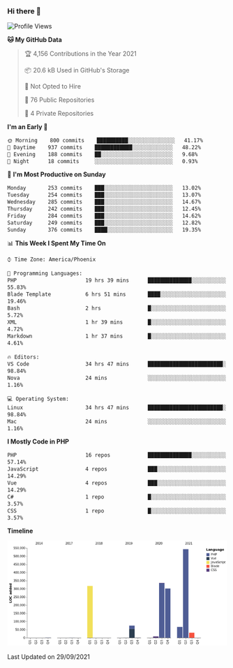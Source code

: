 ### Hi there 👋

<!--START_SECTION:waka-->
![Profile Views](http://img.shields.io/badge/Profile%20Views-1-blue)

**🐱 My GitHub Data** 

> 🏆 4,156 Contributions in the Year 2021
 > 
> 📦 20.6 kB Used in GitHub's Storage 
 > 
> 🚫 Not Opted to Hire
 > 
> 📜 76 Public Repositories 
 > 
> 🔑 4 Private Repositories  
 > 
**I'm an Early 🐤** 

```text
🌞 Morning    800 commits    ██████████░░░░░░░░░░░░░░░   41.17% 
🌆 Daytime    937 commits    ████████████░░░░░░░░░░░░░   48.22% 
🌃 Evening    188 commits    ██░░░░░░░░░░░░░░░░░░░░░░░   9.68% 
🌙 Night      18 commits     ░░░░░░░░░░░░░░░░░░░░░░░░░   0.93%

```
📅 **I'm Most Productive on Sunday** 

```text
Monday       253 commits    ███░░░░░░░░░░░░░░░░░░░░░░   13.02% 
Tuesday      254 commits    ███░░░░░░░░░░░░░░░░░░░░░░   13.07% 
Wednesday    285 commits    ███░░░░░░░░░░░░░░░░░░░░░░   14.67% 
Thursday     242 commits    ███░░░░░░░░░░░░░░░░░░░░░░   12.45% 
Friday       284 commits    ███░░░░░░░░░░░░░░░░░░░░░░   14.62% 
Saturday     249 commits    ███░░░░░░░░░░░░░░░░░░░░░░   12.82% 
Sunday       376 commits    ████░░░░░░░░░░░░░░░░░░░░░   19.35%

```


📊 **This Week I Spent My Time On** 

```text
⌚︎ Time Zone: America/Phoenix

💬 Programming Languages: 
PHP                      19 hrs 39 mins      ██████████████░░░░░░░░░░░   55.83% 
Blade Template           6 hrs 51 mins       ████░░░░░░░░░░░░░░░░░░░░░   19.46% 
Bash                     2 hrs               █░░░░░░░░░░░░░░░░░░░░░░░░   5.72% 
XML                      1 hr 39 mins        █░░░░░░░░░░░░░░░░░░░░░░░░   4.72% 
Markdown                 1 hr 37 mins        █░░░░░░░░░░░░░░░░░░░░░░░░   4.61%

🔥 Editors: 
VS Code                  34 hrs 47 mins      ████████████████████████░   98.84% 
Nova                     24 mins             ░░░░░░░░░░░░░░░░░░░░░░░░░   1.16%

💻 Operating System: 
Linux                    34 hrs 47 mins      ████████████████████████░   98.84% 
Mac                      24 mins             ░░░░░░░░░░░░░░░░░░░░░░░░░   1.16%

```

**I Mostly Code in PHP** 

```text
PHP                      16 repos            ██████████████░░░░░░░░░░░   57.14% 
JavaScript               4 repos             ███░░░░░░░░░░░░░░░░░░░░░░   14.29% 
Vue                      4 repos             ███░░░░░░░░░░░░░░░░░░░░░░   14.29% 
C#                       1 repo              █░░░░░░░░░░░░░░░░░░░░░░░░   3.57% 
CSS                      1 repo              █░░░░░░░░░░░░░░░░░░░░░░░░   3.57%

```


**Timeline**

![Chart not found](https://raw.githubusercontent.com/mikebronner/mikebronner/master/charts/bar_graph.png) 


 Last Updated on 29/09/2021
<!--END_SECTION:waka-->

<!--
**mikebronner/mikebronner** is a ✨ _special_ ✨ repository because its `README.md` (this file) appears on your GitHub profile.

Here are some ideas to get you started:

- 🔭 I’m currently working on ...
- 🌱 I’m currently learning ...
- 👯 I’m looking to collaborate on ...
- 🤔 I’m looking for help with ...
- 💬 Ask me about ...
- 📫 How to reach me: ...
- 😄 Pronouns: ...
- ⚡ Fun fact: ...
-->
